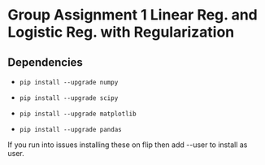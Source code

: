 # Group Assignment 1 Linear Reg. and Logistic Reg. with Regularization

## Dependencies

- `pip install --upgrade numpy`

- `pip install --upgrade scipy`

- `pip install --upgrade matplotlib`

- `pip install --upgrade pandas`

If you run into issues installing these on flip then add --user to install as user.
